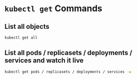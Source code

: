 # `kubectl get` Commands

## List all objects

```bash
kubectl get all
```

## List all pods / replicasets / deployments / services and watch it live

```bash
kubectl get pods / replicasets / deployments / services -w
```
